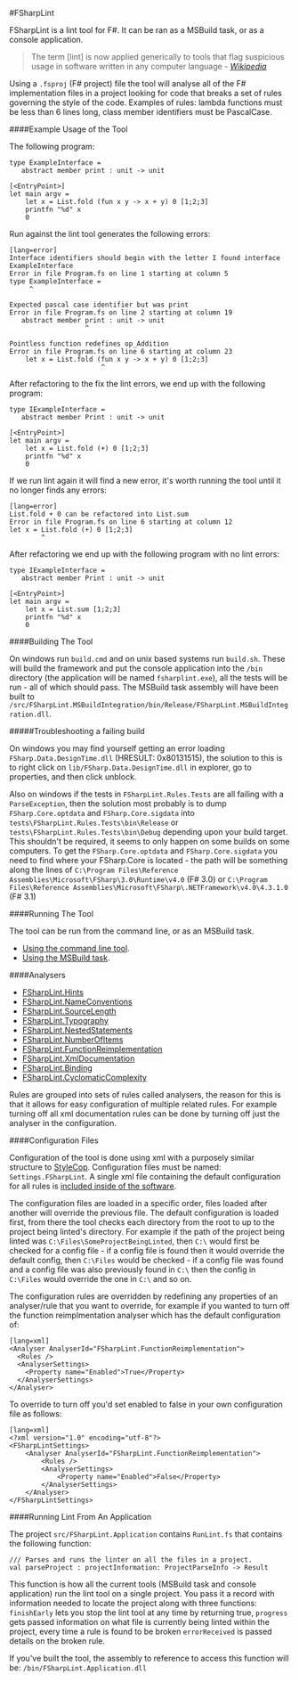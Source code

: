 #FSharpLint

FSharpLint is a lint tool for F#. It can be ran as a MSBuild task, or as a console application.

> The term [lint] is now applied generically to tools that flag suspicious usage in software written in any computer language - [_Wikipedia_](http://en.wikipedia.org/wiki/Lint_(software))

Using a `.fsproj` (F# project) file the tool will analyse all of the F# implementation files in a project looking for code that breaks a set of rules governing the style of the code. Examples of rules: lambda functions must be less than 6 lines long, class member identifiers must be PascalCase.

####Example Usage of the Tool

The following program:

    type ExampleInterface =
       abstract member print : unit -> unit

    [<EntryPoint>]
    let main argv = 
        let x = List.fold (fun x y -> x + y) 0 [1;2;3]
        printfn "%d" x
        0

Run against the lint tool generates the following errors:

	[lang=error]
    Interface identifiers should begin with the letter I found interface ExampleInterface
    Error in file Program.fs on line 1 starting at column 5
    type ExampleInterface =
         ^

    Expected pascal case identifier but was print
    Error in file Program.fs on line 2 starting at column 19
       abstract member print : unit -> unit
                       ^

    Pointless function redefines op_Addition
    Error in file Program.fs on line 6 starting at column 23
        let x = List.fold (fun x y -> x + y) 0 [1;2;3]
                           ^

After refactoring to the fix the lint errors, we end up with the following program:

    type IExampleInterface =
       abstract member Print : unit -> unit

    [<EntryPoint>]
    let main argv = 
        let x = List.fold (+) 0 [1;2;3]
        printfn "%d" x
        0

If we run lint again it will find a new error, it's worth running the tool until it no longer finds any errors:

	[lang=error]
    List.fold + 0 can be refactored into List.sum
    Error in file Program.fs on line 6 starting at column 12
    let x = List.fold (+) 0 [1;2;3]
            ^

After refactoring we end up with the following program with no lint errors:

    type IExampleInterface =
       abstract member Print : unit -> unit

    [<EntryPoint>]
    let main argv = 
        let x = List.sum [1;2;3]
        printfn "%d" x
        0

####Building The Tool

On windows run `build.cmd` and on unix based systems run `build.sh`. These will build the framework and put the console application into the `/bin` directory (the application will be named `fsharplint.exe`), all the tests will be run - all of which should pass. The MSBuild task assembly will have been built to `/src/FSharpLint.MSBuildIntegration/bin/Release/FSharpLint.MSBuildIntegration.dll`.

#####Troubleshooting a failing build

On windows you may find yourself getting an error loading `FSharp.Data.DesignTime.dll` (HRESULT: 0x80131515), the solution to this is to right click on `lib/FSharp.Data.DesignTime.dll` in explorer, go to properties, and then click unblock.

Also on windows if the tests in `FSharpLint.Rules.Tests` are all failing with a `ParseException`, then the solution most probably is to dump `FSharp.Core.optdata` and `FSharp.Core.sigdata` into `tests\FSharpLint.Rules.Tests\bin\Release` or `tests\FSharpLint.Rules.Tests\bin\Debug` depending upon your build target. This shouldn't be required, it seems to only happen on some builds on some computers. To get the `FSharp.Core.optdata` and `FSharp.Core.sigdata` you need to find where your FSharp.Core is located - the path will be something along the lines of `C:\Program Files\Reference Assemblies\Microsoft\FSharp\3.0\Runtime\v4.0` (F# 3.0) or `C:\Program Files\Reference Assemblies\Microsoft\FSharp\.NETFramework\v4.0\4.3.1.0` (F# 3.1)

####Running The Tool

The tool can be run from the command line, or as an MSBuild task. 

* [Using the command line tool](Console-Application.html).
* [Using the MSBuild task](MSBuild-Task.html).

####Analysers

* [FSharpLint.Hints](FSharpLint.Hints.html)
* [FSharpLint.NameConventions](FSharpLint.NameConventions.html)
* [FSharpLint.SourceLength](FSharpLint.SourceLength.html)
* [FSharpLint.Typography](FSharpLint.Typography.html)
* [FSharpLint.NestedStatements](FSharpLint.NestedStatements.html)
* [FSharpLint.NumberOfItems](FSharpLint.NumberOfItems.html)
* [FSharpLint.FunctionReimplementation](FSharpLint.FunctionReimplementation.html)
* [FSharpLint.XmlDocumentation](FSharpLint.XmlDocumentation.html)
* [FSharpLint.Binding](FSharpLint.Binding.html)
* [FSharpLint.CyclomaticComplexity](FSharpLint.CyclomaticComplexity.html)

Rules are grouped into sets of rules called analysers, the reason for this is that it allows for easy configuration of multiple related rules. For example turning off all xml documentation rules can be done by turning off just the analyser in the configuration.

####Configuration Files

Configuration of the tool is done using xml with a purposely similar structure to [StyleCop](http://stylecop.codeplex.com/). Configuration files must be named: `Settings.FSharpLint`. A single xml file containing the default configuration for all rules is [included inside of the software](https://github.com/fsprojects/FSharpLint/blob/master/src/FSharpLint.Framework/DefaultConfiguration.FSharpLint).

The configuration files are loaded in a specific order, files loaded after another will override the previous file. The default configuration is loaded first, from there the tool checks each directory from the root to up to the project being linted's directory. For example if the path of the project being linted was `C:\Files\SomeProjectBeingLinted`, then `C:\` would first be checked for a config file - if a config file is found then it would override the default config, then `C:\Files` would be checked - if a config file was found and a config file was also previously found in `C:\` then the config in `C:\Files` would override the one in `C:\` and so on.

The configuration rules are overridden by redefining any properties of an analyser/rule that you want to override, for example if you wanted to turn off the function reimplmentation analyser which has the default configuration of:

	[lang=xml]
    <Analyser AnalyserId="FSharpLint.FunctionReimplementation">
      <Rules />
      <AnalyserSettings>
        <Property name="Enabled">True</Property>
      </AnalyserSettings>
    </Analyser>

To override to turn off you'd set enabled to false in your own configuration file as follows:

	[lang=xml]
    <?xml version="1.0" encoding="utf-8"?>
	<FSharpLintSettings>
		<Analyser AnalyserId="FSharpLint.FunctionReimplementation">
			<Rules />
			<AnalyserSettings>
				<Property name="Enabled">False</Property>
			</AnalyserSettings>
		</Analyser>
	</FSharpLintSettings>

####Running Lint From An Application

The project `src/FSharpLint.Application` contains `RunLint.fs` that contains the following function:

    /// Parses and runs the linter on all the files in a project.
    val parseProject : projectInformation: ProjectParseInfo -> Result

This function is how all the current tools (MSBuild task and console application) run the lint tool on a single project. You pass it a record with information needed to locate the project along with three functions: `finishEarly` lets you stop the lint tool at any time by returning true, `progress` gets passed information on what file is currently being linted within the project, every time a rule is found to be broken `errorReceived` is passed details on the broken rule.

If you've built the tool, the assembly to reference to access this function will be: `/bin/FSharpLint.Application.dll`